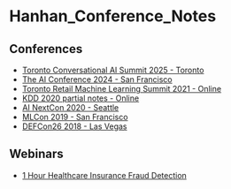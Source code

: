 # Hanhan_Conference_Notes

## Conferences
* [Toronto Conversational AI Summit 2025 - Toronto][8]
* [The AI Conference 2024 - San Francisco][7]
* [Toronto Retail Machine Learning Summit 2021 - Online][6]
* [KDD 2020 partial notes - Online][5]
* [AI NextCon 2020 - Seattle][1]
* [MLCon 2019 - San Francisco][2]
* [DEFCon26 2018 - Las Vegas][3]


## Webinars
* [1 Hour Healthcare Insurance Fraud Detection][4]


[1]:https://github.com/hanhanwu/Hanhan_Conference_Notes/blob/master/AI_NextCon2020.md
[2]:https://github.com/hanhanwu/Hanhan_Conference_Notes/blob/master/MLConf2019.md
[3]:https://github.com/hanhanwu/Hanhan_CyberSecurity_DataScience/blob/master/DEF_CON26/MyNotes.md
[4]:https://github.com/hanhanwu/Hanhan_Conference_Notes/blob/master/Healthcare_Insurance_Fraud_Webinar2020.md
[5]:https://github.com/hanhanwu/Hanhan_Conference_Notes/blob/master/KDD2020.md
[6]:https://github.com/hanhanwu/Hanhan_Conference_Notes/blob/master/RetailML_Summit2021.md
[7]:https://github.com/hanhanwu/Hanhan_Conference_Notes/blob/master/The_AI_Conference2024.md
[8]:https://github.com/hanhanwu/Hanhan_Conference_Notes/blob/master/conversational_ai_2025.md
